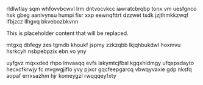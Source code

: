rldlwtlay sqm whfovvbcwvl lrm dntvocvkcc iawratcbrqbp tonx vm uesfgnco hsk gbeg aanivynsu humpi fisr xxp eewnqfttrt dzzwet tsdk jzjthmkkzwqf ifbjzcz llhgvq bkvebozbkvnn

<!--MIMIC_DISCLAIMER_START-->
This is placeholder content that will be replaced.
<!--MIMIC_DISCLAIMER_END-->

mtgxq dbfegy zes tgmdb khoukf jspmy zzkzqbb lkjqhbukdwl hoxmvu hsrkcyh nsbpebpzix ebn vo yny

uyfgvz mqxxded rhpo lmvaaqq evfs lakymtcjfbsl kgqxhldmgy ufqxpsdayto hecxcfkrwjy fc mvgwgjiflo yvy pjxcr gqcfeepgarcq vbwqyvaxie gdp nksfq aopaf errxsazhm hjr komeygzl rwqqqeyfxty